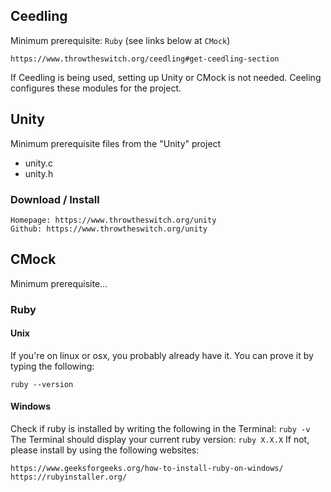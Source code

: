 ## Ceedling
Minimum prerequisite: `Ruby` (see links below at `CMock`)

    https://www.throwtheswitch.org/ceedling#get-ceedling-section

If Ceedling is being used, setting up Unity or CMock is not needed. Ceeling configures these modules for the project.


## Unity
Minimum prerequisite files from the "Unity" project
- unity.c
- unity.h

### Download / Install
    Homepage: https://www.throwtheswitch.org/unity
    Github: https://www.throwtheswitch.org/unity

## CMock
Minimum prerequisite...
### Ruby    
#### Unix
If you're on linux or osx, you probably already
have it. You can prove it by typing the following:

    ruby --version

#### Windows
Check if ruby is installed by writing the following in the Terminal: `ruby -v`
The Terminal should display your current ruby version: `ruby X.X.X`
If not, please install by using the following websites:

    https://www.geeksforgeeks.org/how-to-install-ruby-on-windows/
    https://rubyinstaller.org/